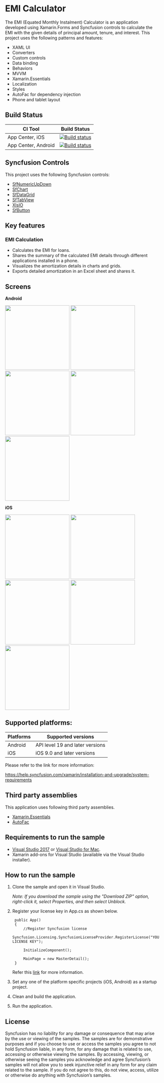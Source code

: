 # EMI Calculator

The EMI (Equated Monthly Instalment) Calculator is an application developed using Xamarin.Forms and Syncfusion controls to calculate the EMI with the given details of principal amount, tenure, and interest. This project uses the following patterns and features:

* XAML UI
* Converters
* Custom controls
* Data binding
* Behaviors
* MVVM
* Xamarin.Essentials 
* Localization
* Styles
* AutoFac for dependency injection
* Phone and tablet layout

## Build Status
|CI Tool                    |Build Status|
|---------------------------|---|
| App Center, iOS | [![Build status](https://build.appcenter.ms/v0.1/apps/ca1f283a-7255-45e4-8cf1-d2ce46cb4a0a/branches/master/badge)](https://appcenter.ms)|
| App Center, Android | [![Build status](https://build.appcenter.ms/v0.1/apps/4e5e10f9-04aa-48ca-ba31-0a58da0c4c4d/branches/master/badge)](https://appcenter.ms) |

## Syncfusion Controls

This project uses the following Syncfusion controls:

* [SfNumericUpDown](https://www.syncfusion.com/xamarin-ui-controls/numericupdown)
* [SfChart](https://www.syncfusion.com/xamarin-ui-controls/charts)
* [SfDataGrid](https://www.syncfusion.com/xamarin-ui-controls/datagrid)
* [SfTabView](https://www.syncfusion.com/xamarin-ui-controls/tabbed-view)
* [XlsIO](https://www.syncfusion.com/excel-framework/xamarin)
* [SfButton](https://www.syncfusion.com/xamarin-ui-controls/button)

## Key features

### EMI Calculation

* Calculates the EMI for loans.
* Shares the summary of the calculated EMI details through different applications installed in a phone.
* Visualizes the amortization details in charts and grids.
* Exports detailed amortization in an Excel sheet and shares it.

## Screens

**Android**

<img src="images/Android/home.png" Width="210" /> <img src="images/Android/chart.png" Width="210" /> <img src="images/Android/grid.png" Width="210" /> <img src="images/Android/share.png" Width="210" />
<img src="images/Android/excel.png" Width="210" />

**iOS**

<img src="images/iOS/home.png" Width="210" /> <img src="images/iOS/chart.png" Width="210" /> <img src="images/iOS/grid.png" Width="210" /> <img src="images/iOS/share.png" Width="210" />
<img src="images/iOS/excel.png" Width="210" />

## Supported platforms: ##

| Platforms | Supported versions |
| --------- | ------------------ |
| Android   | API level 19 and later versions |
| iOS | iOS 9.0 and later versions |

Please refer to the link for more information:

<https://help.syncfusion.com/xamarin/installation-and-upgrade/system-requirements>


## Third party assemblies

This application uses following third party assemblies. 

* [Xamarin.Essentials](https://github.com/xamarin/Essentials)
* [AutoFac](https://github.com/autofac/Autofac)

## Requirements to run the sample ##

* [Visual Studio 2017](https://visualstudio.microsoft.com/downloads/) or [Visual Studio for Mac](https://visualstudio.microsoft.com/vs/mac/).
* Xamarin add-ons for Visual Studio (available via the Visual Studio installer).

## How to run the sample ##
  
1. Clone the sample and open it in Visual Studio.

   *Note: If you download the sample using the "Download ZIP" option, right-click it, select Properties, and then select Unblock.*

2. Register your license key in App.cs as shown below.

        public App()
        {
            //Register Syncfusion license
            Syncfusion.Licensing.SyncfusionLicenseProvider.RegisterLicense("YOUR LICENSE KEY");

            InitializeComponent();

            MainPage = new MasterDetail();
        } 

   Refer this [link](https://help.syncfusion.com/common/essential-studio/licensing/license-key#xamarinforms) for more information.

3. Set any one of the platform specific projects (iOS, Android) as a startup project.
4. Clean and build the application.
5. Run the application.

## License ##

Syncfusion has no liability for any damage or consequence that may arise by the use or viewing of the samples. The samples are for demonstrative purposes and if you choose to use or access the samples you agree to not hold Syncfusion liable, in any form, for any damage that is related to use, accessing or otherwise viewing the samples. By accessing, viewing, or otherwise seeing the samples you acknowledge and agree Syncfusion’s samples will not allow you to seek injunctive relief in any form for any claim related to the sample. If you do not agree to this, do not view, access, utilize or otherwise do anything with Syncfusion’s samples.
